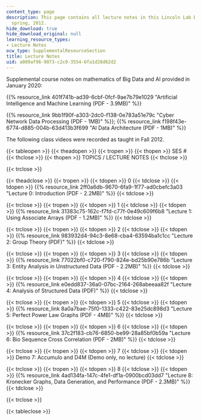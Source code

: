 ```yaml
---
content_type: page
description: This page contains all lecture notes in this Lincoln Lab D4M class of
  spring, 2012.
hide_download: true
hide_download_original: null
learning_resource_types:
- Lecture Notes
ocw_type: SupplementalResourceSection
title: Lecture Notes
uid: a089af96-9073-c2c0-3554-6fa1d28d62d2
---
```


Supplemental course notes on mathematics of Big Data and AI provided in January 2020:

{{% resource_link 401f741b-ad39-6cbf-0fcf-9ae7b79e1029 "Artificial Intelligence and Machine Learning (PDF - 3.9MB)" %}}

{{% resource_link 9bb1f90f-a303-2dc0-f138-0e783a51e79c "Cyber Network Data Processing (PDF - 1MB)" %}}; {{% resource_link f198f43e-6774-d885-004b-63d413b3f699 "AI Data Architecture (PDF - 1MB)" %}}

The following class videos were recorded as taught in Fall 2012.

{{< tableopen >}}
{{< theadopen >}}
{{< tropen >}}
{{< thopen >}}
SES #
{{< thclose >}}
{{< thopen >}}
TOPICS / LECTURE NOTES
{{< thclose >}}

{{< trclose >}}

{{< theadclose >}}
{{< tropen >}}
{{< tdopen >}}
0
{{< tdclose >}}
{{< tdopen >}}
{{% resource_link 2ff0a6db-9670-6fa9-1f77-ad0cbefc3a03 "Lecture 0: Introduction (PDF - 2.2MB)" %}}
{{< tdclose >}}

{{< trclose >}}
{{< tropen >}}
{{< tdopen >}}
1
{{< tdclose >}}
{{< tdopen >}}
{{% resource_link 31383c75-162c-f7fd-c77f-0e49c609f6b8 "Lecture 1: Using Associate Arrays (PDF - 1.2MB)" %}}
{{< tdclose >}}

{{< trclose >}}
{{< tropen >}}
{{< tdopen >}}
2
{{< tdclose >}}
{{< tdopen >}}
{{% resource_link 983932d4-94c3-8e68-cba4-63594ba1c1cc "Lecture 2: Group Theory (PDF)" %}}
{{< tdclose >}}

{{< trclose >}}
{{< tropen >}}
{{< tdopen >}}
3
{{< tdclose >}}
{{< tdopen >}}
{{% resource_link 77022bf0-c720-f790-824e-bd25b90e786b "Lecture 3: Entity Analysis in Unstructured Data (PDF - 2.2MB)" %}}
{{< tdclose >}}

{{< trclose >}}
{{< tropen >}}
{{< tdopen >}}
4
{{< tdclose >}}
{{< tdopen >}}
{{% resource_link e0edd837-36a0-07bc-2164-268abeeaa82f "Lecture 4: Analysis of Structured Data (PDF)" %}}
{{< tdclose >}}

{{< trclose >}}
{{< tropen >}}
{{< tdopen >}}
5
{{< tdclose >}}
{{< tdopen >}}
{{% resource_link 8a0a7bae-75f0-1333-c422-83e25dc898d3 "Lecture 5: Perfect Power Law Graphs (PDF - 4MB)" %}}
{{< tdclose >}}

{{< trclose >}}
{{< tropen >}}
{{< tdopen >}}
6
{{< tdclose >}}
{{< tdopen >}}
{{% resource_link 37c2f183-cb76-6850-be99-28a85bf0b59a "Lecture 6: Bio Sequence Cross Correlation (PDF - 2MB)" %}}
{{< tdclose >}}

{{< trclose >}}
{{< tropen >}}
{{< tdopen >}}
7
{{< tdclose >}}
{{< tdopen >}}
Demo 7: Accumulo and D4M (Demo only, no lecture)
{{< tdclose >}}

{{< trclose >}}
{{< tropen >}}
{{< tdopen >}}
8
{{< tdclose >}}
{{< tdopen >}}
{{% resource_link 4ad134fa-147c-4fe1-df1a-0900bcd03dd7 "Lecture 8: Kronecker Graphs, Data Generation, and Performance (PDF - 2.3MB)" %}}
{{< tdclose >}}

{{< trclose >}}

{{< tableclose >}}